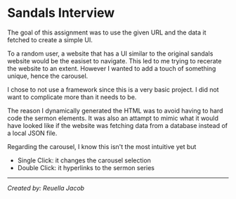 # Sandals Interview

The goal of this assignment was to use the given URL and the data it fetched to create a simple UI.

To a random user, a website that has a UI similar to the original sandals website would be the easiset to navigate. This led to me trying to recerate the website to an extent. 
However I wanted to add a touch of something unique, hence the carousel. 

I chose to not use a framework since this is a very basic project. I did not want to complicate more than it needs to be. 

The reason I dynamically generated the HTML was to avoid having to hard code the sermon elements. It was also an attampt to mimic what it would have looked like if the website was fetching data from a database instead of a local JSON file.

Regarding the carousel, I know this isn't the most intuitive yet but 
* Single Click: it changes the carousel selection
* Double Click: it hyperlinks to the sermon series

---
_Created by: Reuella Jacob_
